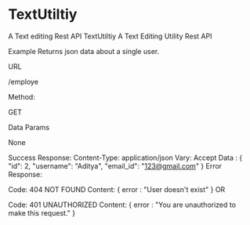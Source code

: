 # TextUtiltiy
A Text editing Rest API
TextUtiltiy
A Text Editing Utility Rest API

Example Returns json data about a single user.

URL

/employe

Method:

GET

Data Params

None

Success Response: Content-Type: application/json Vary: Accept Data : { "id": 2, "username": "Aditya", "email_id": "123@gmail.com" } Error Response:

Code: 404 NOT FOUND Content: { error : "User doesn't exist" } OR

Code: 401 UNAUTHORIZED Content: { error : "You are unauthorized to make this request." }

